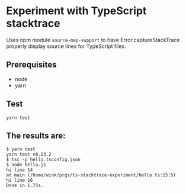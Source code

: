 # Experiment with TypeScript stacktrace

Uses npm module `source-map-support` to have Error.captureStackTrace
properly display source lines for TypeScript files.

## Prerequisites
- node
- yarn

## Test
```
yarn test
```
## The results are:
```
$ yarn test
yarn test v0.23.2
$ tsc -p hello.tsconfig.json
$ node hello.js
hi line 14
at main (/home/wink/prgs/ts-stacktrace-experiment/hello.ts:15:5)
hi line 16
Done in 1.75s.
```
